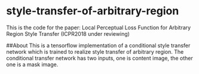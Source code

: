# style-transfer-of-arbitrary-region

This is the code for the paper:
Local Perceptual Loss Function for Arbitrary Region Style Transfer (ICPR2018 under  reviewing)

##About
This is a tensorflow implementation of a conditional style transfer network which is trained to realize style transfer of arbitrary region. The conditional transfer network has two inputs, one is content image, the other one is a mask image.
